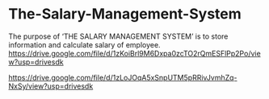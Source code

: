 # The-Salary-Management-System
The purpose of ‘THE SALARY MANAGEMENT SYSTEM’ is to store  information and calculate salary of employee.
https://drive.google.com/file/d/1zKoiBrl9M6Dxpa0zcTO2rQmESFlPp2Po/view?usp=drivesdk

https://drive.google.com/file/d/1zLoJOqA5xSnpUTM5pRRivJvmhZq-NxSy/view?usp=drivesdk

